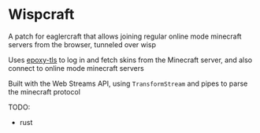 # Wispcraft

A patch for eaglercraft that allows joining regular online mode minecraft servers from the browser, tunneled over wisp

Uses [epoxy-tls](https://github.com/r58Playz/epoxy-tls) to log in and fetch skins from the Minecraft server, and also connect to online mode minecraft servers

Built with the Web Streams API, using `TransformStream` and pipes to parse the minecraft protocol

TODO:
- rust
